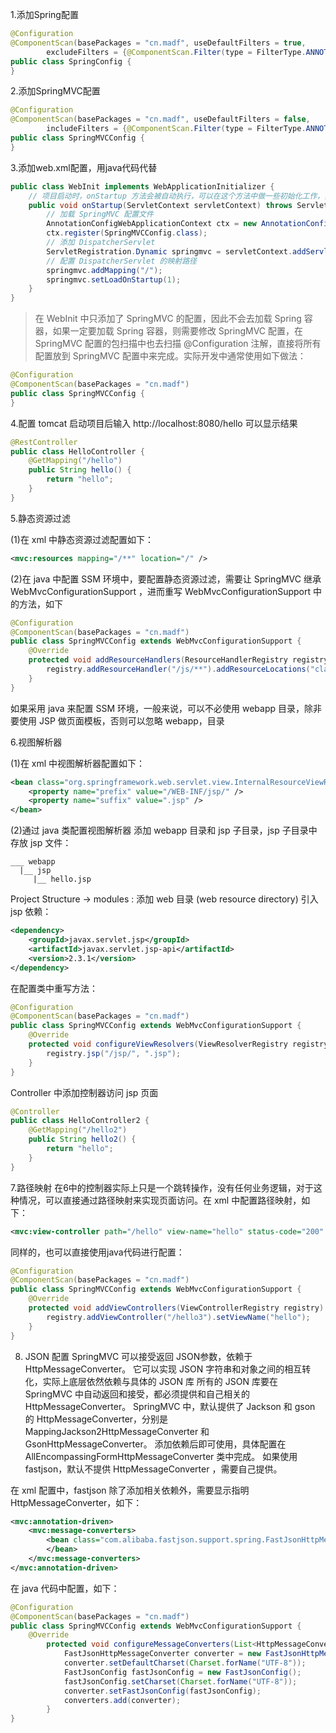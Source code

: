 
1.添加Spring配置

~~~java
@Configuration
@ComponentScan(basePackages = "cn.madf", useDefaultFilters = true,
        excludeFilters = {@ComponentScan.Filter(type = FilterType.ANNOTATION, classes = Controller.class)})
public class SpringConfig {
}
~~~

2.添加SpringMVC配置

~~~java
@Configuration
@ComponentScan(basePackages = "cn.madf", useDefaultFilters = false, 
        includeFilters = {@ComponentScan.Filter(type = FilterType.ANNOTATION, classes = Controller.class)})
public class SpringMVCConfig {
}
~~~

3.添加web.xml配置，用java代码代替
~~~java
public class WebInit implements WebApplicationInitializer {
    // 项目启动时，onStartup 方法会被自动执行，可以在这个方法中做一些初始化工作，如加载 SpringMVC 容器，添加过滤器，添加Listener、Servlet等
    public void onStartup(ServletContext servletContext) throws ServletException {
        // 加载 SpringMVC 配置文件
        AnnotationConfigWebApplicationContext ctx = new AnnotationConfigWebApplicationContext();
        ctx.register(SpringMVCConfig.class);
        // 添加 DispatcherServlet
        ServletRegistration.Dynamic springmvc = servletContext.addServlet("springmvc", new DispatcherServlet(ctx));
        // 配置 DispatcherServlet 的映射路径
        springmvc.addMapping("/");
        springmvc.setLoadOnStartup(1);
    }
}
~~~
> 在 WebInit 中只添加了 SpringMVC 的配置，因此不会去加载 Spring 容器，如果一定要加载 Spring 容器，则需要修改 SpringMVC 配置，在 SpringMVC 配置的包扫描中也去扫描 @Configuration 注解，直接将所有配置放到 SpringMVC 配置中来完成。实际开发中通常使用如下做法：
  ~~~java
  @Configuration
  @ComponentScan(basePackages = "cn.madf")
  public class SpringMVCConfig {
  }
  ~~~
4.配置 tomcat 启动项目后输入 http://localhost:8080/hello 可以显示结果
~~~java
@RestController
public class HelloController {
    @GetMapping("/hello")
    public String hello() {
        return "hello";
    }
}
~~~
5.静态资源过滤

(1)在 xml 中静态资源过滤配置如下：
 ~~~xml
 <mvc:resources mapping="/**" location="/" />
 ~~~
 
(2)在 java 中配置 SSM 环境中，要配置静态资源过滤，需要让 SpringMVC 继承 WebMvcConfigurationSupport ，进而重写 WebMvcConfigurationSupport 中的方法，如下
 ~~~java
 @Configuration
 @ComponentScan(basePackages = "cn.madf")
 public class SpringMVCConfig extends WebMvcConfigurationSupport {
     @Override
     protected void addResourceHandlers(ResourceHandlerRegistry registry) {
         registry.addResourceHandler("/js/**").addResourceLocations("classpath:/");
     }
 }
 ~~~
 如果采用 java 来配置 SSM 环境，一般来说，可以不必使用 webapp 目录，除非要使用 JSP 做页面模板，否则可以忽略 webapp，目录

6.视图解析器

(1)在 xml 中视图解析器配置如下：
~~~xml
<bean class="org.springframework.web.servlet.view.InternalResourceViewResolver">
    <property name="prefix" value="/WEB-INF/jsp/" />
    <property name="suffix" value=".jsp" />
</bean>
~~~

(2)通过 java 类配置视图解析器
添加 webapp 目录和 jsp 子目录，jsp 子目录中存放 jsp 文件：
~~~shell
___ webapp
  |__ jsp
     |__ hello.jsp
~~~
Project Structure -> modules : 添加 web 目录 (web resource directory)
引入 jsp 依赖：
~~~xml
<dependency>
    <groupId>javax.servlet.jsp</groupId>
    <artifactId>javax.servlet.jsp-api</artifactId>
    <version>2.3.1</version>
</dependency>
~~~
在配置类中重写方法：
~~~java
@Configuration
@ComponentScan(basePackages = "cn.madf")
public class SpringMVCConfig extends WebMvcConfigurationSupport {
    @Override
    protected void configureViewResolvers(ViewResolverRegistry registry) {
        registry.jsp("/jsp/", ".jsp");
    }
}
~~~
Controller 中添加控制器访问 jsp 页面
~~~java
@Controller
public class HelloController2 {
    @GetMapping("/hello2")
    public String hello2() {
        return "hello";
    }
}
~~~

7.路径映射
在6中的控制器实际上只是一个跳转操作，没有任何业务逻辑，对于这种情况，可以直接通过路径映射来实现页面访问。在 xml 中配置路径映射，如下：
~~~xml
<mvc:view-controller path="/hello" view-name="hello" status-code="200" />
~~~

同样的，也可以直接使用java代码进行配置：
~~~java
@Configuration
@ComponentScan(basePackages = "cn.madf")
public class SpringMVCConfig extends WebMvcConfigurationSupport {
    @Override
    protected void addViewControllers(ViewControllerRegistry registry) {
        registry.addViewController("/hello3").setViewName("hello");
    }
}
~~~

8. JSON 配置
SpringMVC 可以接受返回 JSON参数，依赖于 HttpMessageConverter。
它可以实现 JSON 字符串和对象之间的相互转化，实际上底层依然依赖与具体的 JSON 库
所有的 JSON 库要在 SpringMVC 中自动返回和接受，都必须提供和自己相关的 HttpMessageConverter。
SpringMVC 中，默认提供了 Jackson 和 gson 的 HttpMessageConverter，分别是 MappingJackson2HttpMessageConverter 和 GsonHttpMessageConverter。
添加依赖后即可使用，具体配置在 AllEncompassingFormHttpMessageConverter 类中完成。
如果使用 fastjson，默认不提供 HttpMessageConverter ，需要自己提供。

在 xml 配置中，fastjson 除了添加相关依赖外，需要显示指明 HttpMessageConverter，如下：
~~~xml
<mvc:annotation-driven>
    <mvc:message-converters>
        <bean class="com.alibaba.fastjson.support.spring.FastJsonHttpMessageConverter" >
        </bean>
    </mvc:message-converters>
</mvc:annotation-driven>
~~~

在 java 代码中配置，如下：
 ~~~java
 @Configuration
 @ComponentScan(basePackages = "cn.madf")
 public class SpringMVCConfig extends WebMvcConfigurationSupport {
     @Override
         protected void configureMessageConverters(List<HttpMessageConverter<?>> converters) {
             FastJsonHttpMessageConverter converter = new FastJsonHttpMessageConverter();
             converter.setDefaultCharset(Charset.forName("UTF-8"));
             FastJsonConfig fastJsonConfig = new FastJsonConfig();
             fastJsonConfig.setCharset(Charset.forName("UTF-8"));
             converter.setFastJsonConfig(fastJsonConfig);
             converters.add(converter);
         }
 }
 ~~~